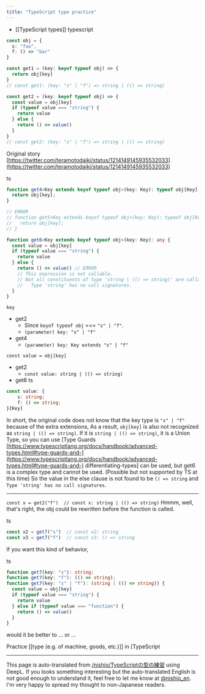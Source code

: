 ```yaml
---
title: "TypeScript type practice"
---
```


- [[TypeScript types]]
typescript

```typescript
const obj = {
  s: "foo",
  f: () => "bar"
}

const get1 = (key: keyof typeof obj) => {
  return obj[key]
}
// const get1: (key: "s" | "f") => string | (() => string)

const get2 = (key: keyof typeof obj) => {
  const value = obj[key]
  if (typeof value === "string") {
    return value
  } else {
    return () => value()
  }
}
// const get2: (key: "s" | "f") => string | (() => string)
```


Original story [https://twitter.com/teramotodaiki/status/1214149145935532033](https://twitter.com/teramotodaiki/status/1214149145935532033)

ts

```typescript
function get4<Key extends keyof typeof obj>(key: Key): typeof obj[Key] {
  return obj[key];
}

// ERROR
// function get5<Key extends keyof typeof obj>(key: Key): typeof obj[Key] extends string ? string : () => string {
//   return obj[key];
// }

function get6<Key extends keyof typeof obj>(key: Key): any {
  const value = obj[key]
  if (typeof value === "string") {
    return value
  } else {
    return () => value() // ERROR
    // This expression is not callable.
    // Not all constituents of type 'string | (() => string)' are callable.
    //   Type 'string' has no call signatures.
  }
}
```


`key`
- get2
    - Since `keyof typeof obj` === `"s" | "f"`.
    - `(parameter) key: "s" | "f"`
- get4
    - `(parameter) key: Key extends "s" | "f"`

`const value = obj[key]`
- get2
    - `const value: string | (() => string)`
- get6
ts

```typescript
const value: {
    s: string;
    f: () => string;
}[Key]
```


In short, the original code does not know that the key type is `"s" | "f"` because of the extra extensions,
As a result, `obj[key]` is also not recognized as `string | (() => string)`.
If it is `string | (() => string)`, it is a Union Type, so you can use [Type Guards [https://www.typescriptlang.org/docs/handbook/advanced-types.html#type-guards-and-](https://www.typescriptlang.org/docs/handbook/advanced-types.html#type-guards-and-) differentiating-types] can be used, but get6 is a complex type and cannot be used.
(Possible but not supported by TS at this time)
So the value in the else clause is not found to be `() => string` and `Type 'string' has no call signatures`.

---

`const x = get2("f")  // const x: string | (() => string)`
Hmmm, well, that's right, the obj could be rewritten before the function is called.

ts

```typescript
const x2 = get7("s")  // const x2: string
const x3 = get7("f")  // const x3: () => string
```

If you want this kind of behavior,

ts

```typescript
function get7(key: "s"): string;
function get7(key: "f"): (() => string);
function get7(key: "s" | "f"): (string | (() => string)) {
  const value = obj[key]
  if (typeof value === "string") {
    return value
  } else if (typeof value === "function") {
    return () => value()
  }
}
```

would it be better to ... or ...

Practice [[type (e.g. of machine, goods, etc.)]] in [TypeScript

---
This page is auto-translated from [/nishio/TypeScriptの型の練習](https://scrapbox.io/nishio/TypeScriptの型の練習) using DeepL. If you looks something interesting but the auto-translated English is not good enough to understand it, feel free to let me know at [@nishio_en](https://twitter.com/nishio_en). I'm very happy to spread my thought to non-Japanese readers.